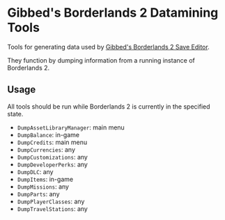 # Gibbed's Borderlands 2 Datamining Tools

Tools for generating data used by [Gibbed's Borderlands 2 Save Editor](https://github.com/gibbed/Gibbed.Borderlands2).

They function by dumping information from a running instance of Borderlands 2.

## Usage

All tools should be run while Borderlands 2 is currently in the specified state.

- `DumpAssetLibraryManager`: main menu
- `DumpBalance`: in-game
- `DumpCredits`: main menu
- `DumpCurrencies`: any
- `DumpCustomizations`: any
- `DumpDeveloperPerks`: any
- `DumpDLC`: any
- `DumpItems`: in-game
- `DumpMissions`: any
- `DumpParts`: any
- `DumpPlayerClasses`: any
- `DumpTravelStations`: any
